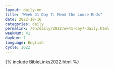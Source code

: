 ```yaml
---
layout: daily-en
title: "Week 41 Day 7: Mend the Loose Ends"
date: 2022-10-16
categories: daily
permalink: /en/daily/2022/wk41-day7-daily.html
weekNum: 41
dayNum: 7
language: English
cycle: 2022
---
```

{% include BibleLinks2022.html %} 
